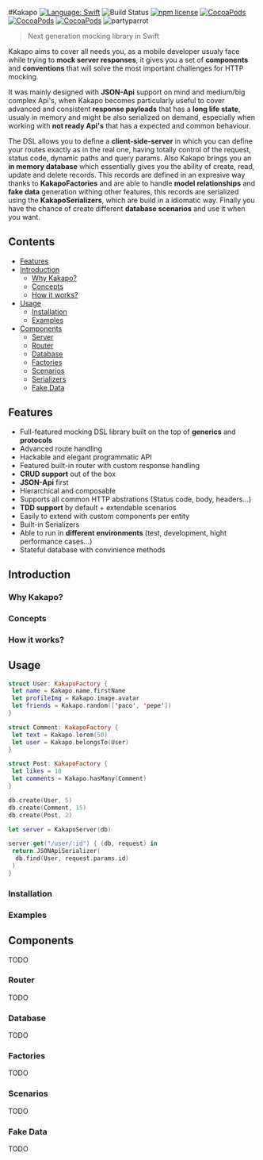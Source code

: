 #Kakapo [![Language: Swift](https://img.shields.io/badge/lang-Swift-yellow.svg?style=flat)](https://developer.apple.com/swift/) ![Build Status](https://travis-ci.org/zzarcon/asynz.svg?branch=master) [![npm license](https://img.shields.io/npm/l/awesome-badges.svg)](https://www.npmjs.org/package/awesome-badges) [![CocoaPods](https://img.shields.io/cocoapods/v/AFNetworking.svg)]() [![CocoaPods](https://img.shields.io/cocoapods/metrics/doc-percent/AFNetworking.svg)]() [![CocoaPods](https://img.shields.io/cocoapods/p/AFNetworking.svg)]() ![partyparrot](http://cultofthepartyparrot.com/parrots/parrot.gif)

> Next generation mocking library in Swift

Kakapo aims to cover all needs you, as a mobile developer usualy face while trying to **mock server responses**, it gives you a set of **components** and **conventions** that will solve the most important challenges for HTTP mocking.

It was mainly designed with **JSON-Api** support on mind and medium/big complex Api's, when Kakapo becomes particularly useful to cover advanced and consistent **response payloads** that has a **long life state**, usualy in memory and might be also serialized on demand, especially when working with **not ready Api's** that has a expected and common behaviour.

The DSL allows you to define a **client-side-server** in which you can define your routes exactly as in the real one, having totally control of the request, status code, dynamic paths and query params. Also Kakapo brings you an **in memory database** which essentially gives you the ability of create, read, update and delete records. This records are defined in an expresive way thanks to **KakapoFactories** and are able to handle **model relationships** and **fake data** generation withing other features, this records are serialized using the **KakapoSerializers**, which are build in a idiomatic way. Finally you have the chance of create different **database scenarios** and use it when you want.

## Contents
- [Features](#features)
- [Introduction](#introduction)
  - [Why Kakapo?](#why-kakapo)
  - [Concepts](#concepts)
  - [How it works?](#how-it-works)
- [Usage](#usage)
  - [Installation](#installation)
  - [Examples](#examples)
- [Components](#components)
  - [Server](#server)
  - [Router](#router)
  - [Database](#database)
  - [Factories](#factories)
  - [Scenarios](#scenarios)
  - [Serializers](#serializers)
  - [Fake Data](#fake-data)


## Features

- Full-featured mocking DSL library built on the top of **generics** and **protocols**
- Advanced route handling
- Hackable and elegant programmatic API
- Featured built-in router with custom response handling
- **CRUD support** out of the box
- **JSON-Api** first
- Hierarchical and composable 
- Supports all common HTTP abstrations (Status code, body, headers...)
- **TDD support** by default + extendable scenarios
- Easily to extend with custom components per entity
- Built-in Serializers
- Able to run in **different environments** (test, development, hight performance cases...)
- Stateful database with convinience methods 

## Introduction


### Why Kakapo?


### Concepts


### How it works?


## Usage

```swift
struct User: KakapoFactory {
 let name = Kakapo.name.firstName
 let profileImg = Kakapo.image.avatar
 let friends = Kakapo.random(['paco', 'pepe']) 
}

struct Comment: KakapoFactory {
 let text = Kakapo.lorem(50)
 let user = Kakapo.belongsTo(User)
}

struct Post: KakapoFactory {
 let likes = 10
 let comments = Kakapo.hasMany(Comment)
}

db.create(User, 5)
db.create(Comment, 15)
db.create(Post, 2)

let server = KakapoServer(db)

server.get("/user/:id") { (db, request) in
 return JSONApiSerializer(
  db.find(User, request.params.id)
 )
}
```

### Installation


### Examples


## Components

TODO

### Router

TODO

### Database

TODO

### Factories

TODO

### Scenarios

TODO

### Fake Data

TODO